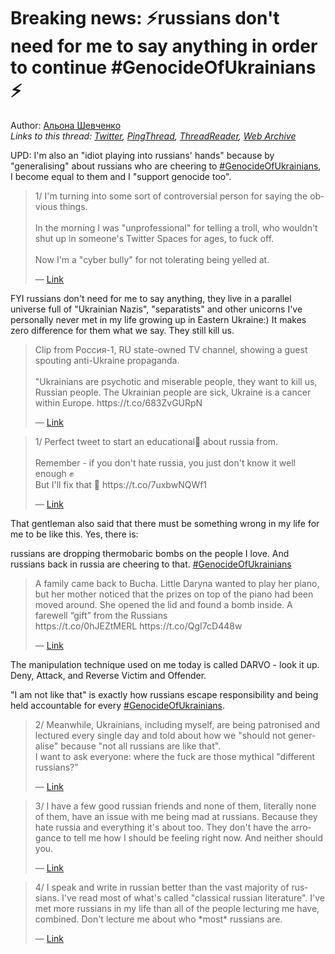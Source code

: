 # Breaking news: ⚡️russians don't need for me to say anything in order to continue #GenocideOfUkrainians ⚡️

Author: [Альона Шевченко](https://twitter.com/cryptodrftng)  
*Links to this thread: [Twitter](https://twitter.com/cryptodrftng/status/1531872599038468096), [PingThread](https://pingthread.com/thread/1531872599038468096), [ThreadReader](https://threadreaderapp.com/thread/1531872599038468096.html), [Web Archive](https://web.archive.org/web/*/https://twitter.com/cryptodrftng/status/1531872599038468096)*

UPD: I'm also an "idiot playing into russians' hands" because by "generalising" about russians who are cheering to [#GenocideOfUkrainians](https://twitter.com/hashtag/GenocideOfUkrainians), I become equal to them and I "support genocide too".

<blockquote class="twitter-tweet">
    <p lang="en" dir="ltr">
    1/ I&#39;m turning into some sort of controversial person for saying the obvious things.<br />
    <br />
    In the morning I was &#34;unprofessional&#34; for telling a troll, who wouldn&#39;t shut up in someone&#39;s Twitter Spaces for ages, to fuck off. <br />
    <br />
    Now I&#39;m a &#34;cyber bully&#34; for not tolerating being yelled at.<br />
    </p>
    &mdash; <a href="https://twitter.com/cryptodrftng/status/1531406837790171136">Link</a>
</blockquote>

FYI russians don't need for me to say anything, they live in a parallel universe full of "Ukrainian Nazis", "separatists" and other unicorns I've personally never met in my life growing up in Eastern Ukraine:) It makes zero difference for them what we say. They still kill us.

<blockquote class="twitter-tweet">
    <p lang="en" dir="ltr">
    Clip from Россия-1, RU state-owned TV channel, showing a guest spouting anti-Ukraine propaganda.<br />
    <br />
    &#34;Ukrainians are psychotic and miserable people, they want to kill us, Russian people. The Ukrainian people are sick, Ukraine is a cancer within Europe. https://t.co/683ZvGURpN<br />
    </p>
    &mdash; <a href="https://twitter.com/IntelDoge/status/1494136635570765824">Link</a>
</blockquote>

<blockquote class="twitter-tweet">
    <p lang="en" dir="ltr">
    1/ Perfect tweet to start an educational🧵 about russia from. <br />
    <br />
    Remember - if you don&#39;t hate russia, you just don&#39;t know it well enough ✊ <br />
    But I&#39;ll fix that 💃 https://t.co/7uxbwNQWf1<br />
    </p>
    &mdash; <a href="https://twitter.com/cryptodrftng/status/1531480089963151366">Link</a>
</blockquote>

That gentleman also said that there must be something wrong in my life for me to be like this. Yes, there is: 

russians are dropping thermobaric bombs on the people I love. And russians back in russia are cheering to that. [#GenocideOfUkrainians](https://twitter.com/hashtag/GenocideOfUkrainians)

<blockquote class="twitter-tweet">
    <p lang="en" dir="ltr">
    A family came back to Bucha. Little Daryna wanted to play her piano, but her mother noticed that the prizes on top of the piano had been moved around. She opened the lid and found a bomb inside. A farewell “gift” from the Russians<br />
    https://t.co/0hJEZtMERL https://t.co/QgI7cD448w<br />
    </p>
    &mdash; <a href="https://twitter.com/EuromaidanPress/status/1524852317656432646">Link</a>
</blockquote>

The manipulation technique used on me today is called DARVO - look it up.
Deny, Attack, and Reverse Victim and Offender.

"I am not like that" is exactly how russians escape responsibility and being held accountable for every [#GenocideOfUkrainians](https://twitter.com/hashtag/GenocideOfUkrainians).

<blockquote class="twitter-tweet">
    <p lang="en" dir="ltr">
    2/ Meanwhile, Ukrainians, including myself, are being patronised and lectured every single day and told about how we &#34;should not generalise&#34; because &#34;not all russians are like that&#34;. <br />
    I want to ask everyone: where the fuck are those mythical &#34;different russians?&#34;<br />
    </p>
    &mdash; <a href="https://twitter.com/cryptodrftng/status/1529181513077620741">Link</a>
</blockquote>

<blockquote class="twitter-tweet">
    <p lang="en" dir="ltr">
    3/ I have a few good russian friends and none of them, literally none of them, have an issue with me being mad at russians. Because they hate russia and everything it&#39;s about too. They don&#39;t have the arrogance to tell me how I should be feeling right now. And neither should you.<br />
    </p>
    &mdash; <a href="https://twitter.com/cryptodrftng/status/1529181712361701383">Link</a>
</blockquote>

<blockquote class="twitter-tweet">
    <p lang="en" dir="ltr">
    4/ I speak and write in russian better than the vast majority of russians. I&#39;ve read most of what&#39;s called &#34;classical russian literature&#34;. I&#39;ve met more russians in my life than all of the people lecturing me have, combined. Don&#39;t lecture me about who *most* russians are.<br />
    </p>
    &mdash; <a href="https://twitter.com/cryptodrftng/status/1529181864312840194">Link</a>
</blockquote>
